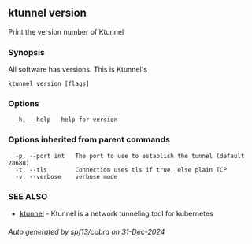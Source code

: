 ## ktunnel version

Print the version number of Ktunnel

### Synopsis

All software has versions. This is Ktunnel's

```
ktunnel version [flags]
```

### Options

```
  -h, --help   help for version
```

### Options inherited from parent commands

```
  -p, --port int   The port to use to establish the tunnel (default 28688)
  -t, --tls        Connection uses tls if true, else plain TCP
  -v, --verbose    verbose mode
```

### SEE ALSO

* [ktunnel](ktunnel.md)	 - Ktunnel is a network tunneling tool for kubernetes

###### Auto generated by spf13/cobra on 31-Dec-2024

